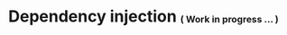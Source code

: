 <h1 align="center">
   <b>
        Dependency injection
    </b>
    <sup><sub><sub>
        ( Work in progress ... )
    </sub></sub></sup>
</h1>

